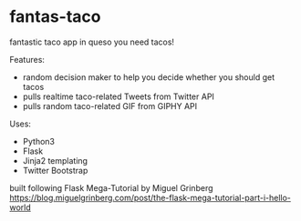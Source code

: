# fantas-taco
fantastic taco app in queso you need tacos!

Features:
* random decision maker to help you decide whether you should get tacos
* pulls realtime taco-related Tweets from Twitter API
* pulls random taco-related GIF from GIPHY API

Uses:
* Python3
* Flask
* Jinja2 templating
* Twitter Bootstrap

built following Flask Mega-Tutorial by Miguel Grinberg
https://blog.miguelgrinberg.com/post/the-flask-mega-tutorial-part-i-hello-world
